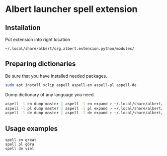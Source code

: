 # Albert launcher spell extension


## Installation
Put extension into right location
```
~/.local/share/albert/org.albert.extension.python/modules/
```

## Preparing dictionaries

Be sure that you have installed needed packages.
```bash
sudo apt install xclip aspell aspell-en aspell-pl aspell-de
```
Dump dictionary of any language you need.
```bash
aspell -l en dump master | aspell -l en expand > ~/.local/share/albert/org.albert.extension.python/modules/Spell/dictionaries/en.dict
aspell -l pl dump master | aspell -l pl expand > ~/.local/share/albert/org.albert.extension.python/modules/Spell/dictionaries/pl.dict
aspell -l de dump master | aspell -l de expand > ~/.local/share/albert/org.albert.extension.python/modules/Spell/dictionaries/de.dict

```
## Usage examples
```
spell en great
spell pl góra
spell de viel
```
